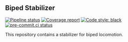 ## Biped Stabilizer


[![Pipeline status](https://gitlab.laas.fr/gepetto/biped-stabilizer/badges/master/pipeline.svg)](https://gitlab.laas.fr/gepetto/biped-stabilizer/commits/master)
[![Coverage report](https://gitlab.laas.fr/gepetto/biped-stabilizer/badges/master/coverage.svg?job=doc-coverage)](https://gepettoweb.laas.fr/doc/gepetto/biped-stabilizer/master/coverage/)
[![Code style: black](https://img.shields.io/badge/code%20style-black-000000.svg)](https://github.com/psf/black)
[![pre-commit.ci status](https://results.pre-commit.ci/badge/github/gepetto/biped-stabilizer/master.svg)](https://results.pre-commit.ci/latest/github/gepetto/biped-stabilizer)

This repository contains a stabilizer for biped locomotion.
